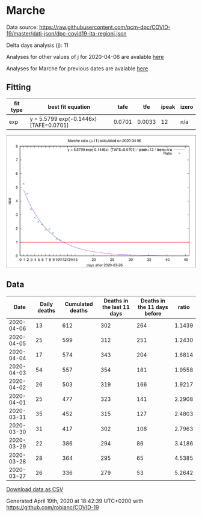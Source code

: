 # Marche

Data source: https://raw.githubusercontent.com/pcm-dpc/COVID-19/master/dati-json/dpc-covid19-ita-regioni.json

Delta days analysis (j): 11

Analyses for other values of j for 2020-04-06 are avalable [here](../2020-04-06/README.md)

Analyses for Marche for previous dates are avalable [here](../README.md)

## Fitting 
|fit type|best fit equation|tafe|tfe|ipeak|izero|
|-------|-----|--------|------|---|---|
|exp|y = 5.5799 exp(-0.1446x)  [TAFE=0.0701]|0.0701|0.0033|12|n/a|

![Plot](COVID-19_marche_j11_2020-04-06.png)

## Data
|Date|Daily deaths|Cumulated deaths|Deaths in the last 11 days|Deaths in the 11 days before|ratio|
|----|----------|-----------|-------|--------------------|-----|
|2020-04-06|13|612|302|264|1.1439|
|2020-04-05|25|599|312|251|1.2430|
|2020-04-04|17|574|343|204|1.6814|
|2020-04-03|54|557|354|181|1.9558|
|2020-04-02|26|503|319|166|1.9217|
|2020-04-01|25|477|323|141|2.2908|
|2020-03-31|35|452|315|127|2.4803|
|2020-03-30|31|417|302|108|2.7963|
|2020-03-29|22|386|294|86|3.4186|
|2020-03-28|28|364|295|65|4.5385|
|2020-03-27|26|336|279|53|5.2642|

[Download data as CSV](COVID-19_marche_j11_2020-04-06.csv)

Generated April 19th, 2020 at 18:42:39 UTC+0200 with https://github.com/robianc/COVID-19
